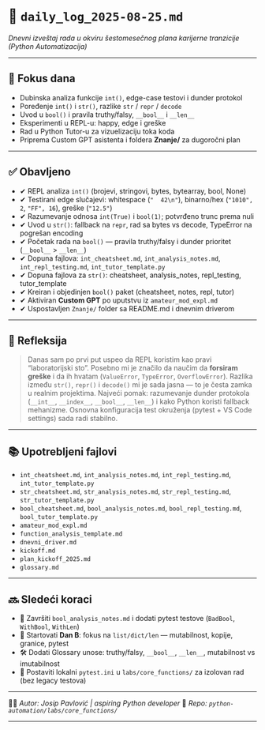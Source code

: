 # 📅 `daily_log_2025-08-25.md`

_Dnevni izveštaj rada u okviru šestomesečnog plana karijerne tranzicije (Python Automatizacija)_

---

## 📍 Fokus dana

- Dubinska analiza funkcije `int()`, edge-case testovi i dunder protokol
- Poređenje `int()` i `str()`, razlike `str` / `repr` / `decode`
- Uvod u `bool()` i pravila truthy/falsy, `__bool__` i `__len__`
- Eksperimenti u REPL-u: happy, edge i greške
- Rad u Python Tutor-u za vizuelizaciju toka koda
- Priprema Custom GPT asistenta i foldera **Znanje/** za dugoročni plan

---

## ✅ Obavljeno

- ✔ REPL analiza `int()` (brojevi, stringovi, bytes, bytearray, bool, None)
- ✔ Testirani edge slučajevi: whitespace (`"  42\n"`), binarno/hex (`"1010", 2`, `"FF", 16`), greške (`"12.5"`)
- ✔ Razumevanje odnosa `int(True)` i `bool(1)`; potvrđeno trunc prema nuli
- ✔ Uvod u `str()`: fallback na `repr`, rad sa bytes vs decode, TypeError na pogrešan encoding
- ✔ Početak rada na `bool()` — pravila truthy/falsy i dunder prioritet (`__bool__` > `__len__`)
- ✔ Dopuna fajlova: `int_cheatsheet.md`, `int_analysis_notes.md`, `int_repl_testing.md`, `int_tutor_template.py`
- ✔ Dopuna fajlova za `str()`: cheatsheet, analysis_notes, repl_testing, tutor_template
- ✔ Kreiran i objedinjen `bool()` paket (cheatsheet, notes, repl, tutor)
- ✔ Aktiviran **Custom GPT** po uputstvu iz `amateur_mod_expl.md`
- ✔ Uspostavljen `Znanje/` folder sa README.md i dnevnim driverom

---

## 🔁 Refleksija

> Danas sam po prvi put uspeo da REPL koristim kao pravi “laboratorijski sto”. Posebno mi je značilo da naučim da **forsiram greške** i da ih hvatam (`ValueError`, `TypeError`, `OverflowError`).
> Razlika između `str()`, `repr()` i `decode()` mi je sada jasna — to je česta zamka u realnim projektima.
> Najveći pomak: razumevanje dunder protokola (`__int__`, `__index__`, `__bool__`, `__len__`) i kako Python koristi fallback mehanizme.
> Osnovna konfiguracija test okruženja (pytest + VS Code settings) sada radi stabilno.

---

## 📚 Upotrebljeni fajlovi

- `int_cheatsheet.md`, `int_analysis_notes.md`, `int_repl_testing.md`, `int_tutor_template.py`
- `str_cheatsheet.md`, `str_analysis_notes.md`, `str_repl_testing.md`, `str_tutor_template.py`
- `bool_cheatsheet.md`, `bool_analysis_notes.md`, `bool_repl_testing.md`, `bool_tutor_template.py`
- `amateur_mod_expl.md`
- `function_analysis_template.md`
- `dnevni_driver.md`
- `kickoff.md`
- `plan_kickoff_2025.md`
- `glossary.md`

---

## 🔜 Sledeći koraci

- 📘 Završiti `bool_analysis_notes.md` i dodati pytest testove (`BadBool`, `WithBool`, `WithLen`)
- 🎯 Startovati **Dan B**: fokus na `list/dict/len` — mutabilnost, kopije, granice, pytest
- 🛠️ Dodati Glossary unose: truthy/falsy, `__bool__`, `__len__`, mutabilnost vs imutabilnost
- 🚀 Postaviti lokalni `pytest.ini` u `labs/core_functions/` za izolovan rad (bez legacy testova)

---

👨‍💻 _Autor: Josip Pavlović | aspiring Python developer_
🔖 _Repo: `python-automation/labs/core_functions/`_

---

